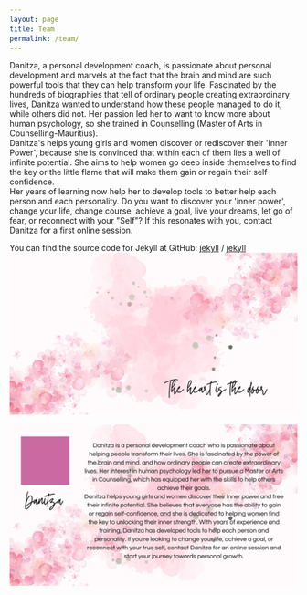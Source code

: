 ```yaml
---
layout: page
title: Team
permalink: /team/
---
```


Danitza, a personal development coach, is passionate about personal development and marvels at the  fact that the brain and mind are such powerful tools that they can help transform your life. Fascinated by the hundreds of biographies that tell of ordinary people creating extraordinary lives,  Danitza wanted to understand how these people managed to do it, while others did not. Her passion led  her to want to know more about human psychology, so she trained in Counselling (Master of Arts in  Counselling-Mauritius).  
Danitza's helps young girls and women discover or rediscover their 'Inner Power', because  she is convinced that within each of them lies a well of infinite potential. She aims to help women go  deep inside themselves to find the key or the little flame that will make them gain or regain their self confidence.  
Her years of learning now help her to develop tools to better help each person and each personality. Do you want to discover your 'inner power', change your life, change course, achieve a goal, live your  dreams, let go of fear, or reconnect with your "Self"? 
If this resonates with you, contact Danitza for a first online session.

You can find the source code for Jekyll at GitHub:
[jekyll][jekyll-organization] /
[jekyll](https://github.com/jekyll/jekyll)
![The Heart is the door](/assets/images/Chanting-1.png "The Heart is the door")

[jekyll-organization]: https://github.com/jekyll
![Danitza](/assets/images/D1.jpg "Danitza")